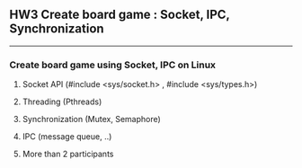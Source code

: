 ## HW3 Create board game : Socket, IPC, Synchronization
---
### Create board game using Socket, IPC on Linux

1. Socket API (#include <sys/socket.h> , #include <sys/types.h>)

2. Threading (Pthreads)

3. Synchronization (Mutex, Semaphore)

4. IPC (message queue, ..)

5. More than 2 participants